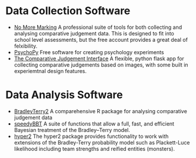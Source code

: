 # Data Collection Software
- [No More Marking](https://www.nomoremarking.com) A professional suite of tools for both collecting and analysing comparative judgement data. This is designed to fit into school level assessments, but the free account provides a great deal of felxibility.
- [PsychoPy](https://psychopy.org) Free software for creating psychology experiments
-  [The Comparative Judgement Interface](https://github.com/HiddenHarmsHub/comparison-interface) A flexible, python flask app for collecting comparative judgements based on images, with some built in experiemtnal design features. 


# Data Analysis Software

- [BradleyTerry2](https://cran.r-project.org/package=BradleyTerry2) A comparehensive R package for analysing comparative judgement data
- [speedyBBT](https://cran.r-project.org/package=speedyBBT) A suite of functions that allow a full, fast, and efficient Bayesian treatment of the Bradley–Terry model.
- [hyper2](https://cran.r-project.org/package=hyper2) The hyper2 package provides functionality to work with extensions of the Bradley-Terry probability model such as Plackett-Luce likelihood including team strengths and reified entities (monsters). 
